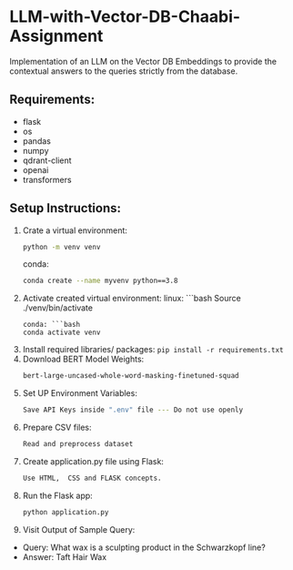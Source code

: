 # LLM-with-Vector-DB-Chaabi-Assignment
Implementation of an LLM on the Vector DB Embeddings to provide the contextual answers to the queries strictly from the database.

## Requirements:
- flask
- os
- pandas
- numpy
- qdrant-client
- openai
- transformers

## Setup Instructions:
1. Crate a virtual environment:
   ```bash
   python -m venv venv
   ```
   conda:
   ```bash
   conda create --name myvenv python==3.8
   ```
3. Activate created virtual environment:
   linux: ```bash
   Source ./venv/bin/activate
   ```
   conda: ```bash
   conda activate venv
   ```
4. Install required libraries/ packages:
   ```pip install -r requirements.txt```
5. Download BERT Model Weights:
   ```bash
   bert-large-uncased-whole-word-masking-finetuned-squad
   ```
6. Set UP Environment Variables:
   ```bash
   Save API Keys inside ".env" file --- Do not use openly
   ```
7. Prepare CSV files:
   ```bash
   Read and preprocess dataset
   ```
8. Create application.py file using Flask:
   ```bash
   Use HTML,  CSS and FLASK concepts.
   ```
9. Run the Flask app:
   ```bash
   python application.py
   ```
10. Visit Output of Sample Query:
   - Query: What wax is a sculpting product in the Schwarzkopf line?
   - Answer: Taft Hair Wax

